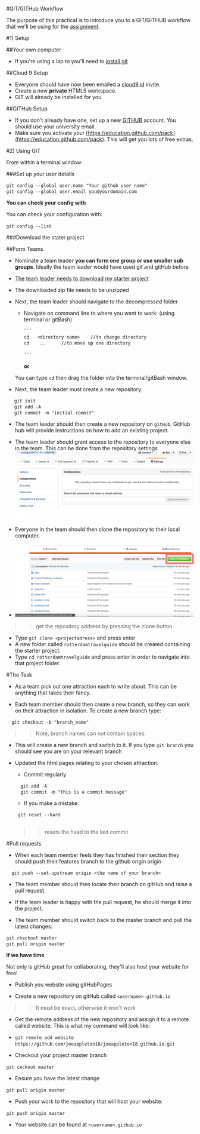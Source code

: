 #GIT/GITHub Workflow

The purpose of this practical is to introduce you to a GIT/GITHUB workflow that we'll be using for the [assignment](http://learn.solent.ac.uk/pluginfile.php/894918/mod_resource/content/2/CDA401_Client_Side_Scripting_Assessment_1_.pdf). 


#1) Setup


##Your own computer 

- If you're using a lap to you'll need to [install git](https://sirus21.gitbooks.io/cda401/content/sessions/session5/how_to_install_git.html) 


##Cloud 9 Setup
 - Everyone should have now been emailed a [cloud9.id](https://c9.io/) invite. 
 - Create a new **private** HTML5 workspace. 
 - GIT will already be installed for you.

 
##GITHub Setup 

- If you don't already have one, set up a new [GITHUB](http://www.github.com) account. You should use your university email.
- Make sure you activate your [https://education.github.com/pack](https://education.github.com/pack). This will get you lots of free extras.


#2) Using GIT 


From within a terminal window:


###Set up your user details 

```
git config --global user.name "Your github user name"
git config --global user.email you@yourdomain.com
```

**You can check your config with**

You can check your configuration with:

``git config --list``




###Download the stater project






##Form Teams 


- Nominate a team leader **you can form one group or use smaller sub groups**. Ideally the team leader would have used git and gitHub before

- [The team leader needs to download my starter project](https://github.com/joeappleton18/rotterdamtravelguide/archive/master.zip)

- The downloaded zip file needs to be unzipped

- Next, the team leader should navigate to the decompressed folder

  - Navigate on command line to where you want to work:  (using terminal or gitBash) 

		```
		cd   <directory name>    //to change directory 
		cd    ..      //to move up one directory 
		
		```  
   	**or**
   			
   You can type `cd` then drag the folder into the terminal/gitBash window. 
   
 - Next, the team leader must create a new repository: 

 ```
    git init 
    git add -A
    git commit -m "initial commit"
 ```  

- The team leader should then create a new repository on `gitHub`. GitHub hub will provide instructions on how to add an existing project. 

- The team leader should grant access to the repository to everyone else in the team. This can be done from the repository settings  
![](assets/git_setting.jpg)


- Everyone in the team should then clone the repository to their local computer. 

- ![](assets/clone.jpg) 
>> get the repository address by pressing the clone button 

  - Type `git clone <projectadress>` and press enter 
  - A new folder called `rotterdamtravelguide` should be created containing the starter project.
  - Type `cd rotterdamtravelguide` and press enter in order to navigate into that project folder. 
  

 
 #The Task 
 
  
 - As a team pick out one attraction each to write about. This can be anything that takes their fancy. 

 - Each team member should then create a new branch, so they can work on their attraction in isolation. To create a new branch type:

 ```
   git checkout -b "branch_name"
 
 ```
 >> Note, branch names can not contain spaces.
 
 - This will create a new branch and switch to it. If you type  `git branch` you should see you are on your relevant branch 

 - Updated the html pages relating to your chosen attraction.  
 	- Commit regularly 
 	
 	```
 	  git add -A
 	  git commit -m "this is a commit message"
 	```

   - If you make a mistake:

   ```
    git reset --hard
   		
   ```
   >> resets the head to the last commit 
   
 #Pull requests 
   
 - When each team member feels they has finished their section they should push their features branch to the github origin  origin 


 ```
   git push --set-upstream origin <the name of your branch>	
```

- The team member should then locate their branch on gitHub and raise a pull request.

- If the team leader is happy with the pull request, he should merge it into the project.

- The team member should switch back to the master branch and pull the latest changes:

``` 
git checkout master
git pull origin master

```




**If we have time**

Not only is gitHub great for collaborating, they'll also host your website for free!

- Publish you website using gitHubPages 

- Create a new repository on gitHub called `<username>.github.io`
>> It must be exact, otherwise it won't work 

- Get the remote address of the new repository and assign it to a remote called website. This is what my command will look like:

-  `git remote add website  https://github.com/joeappleton18/joeappleton18.github.io.git`  


- Checkout your project master branch 

`git ceckout master`

- Ensure you have the latest change 

`git pull origin master`

- Push your work to the repository that will host your website:

`git push origin master`


- Your website can be found at `<username>.github.io`



